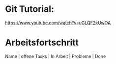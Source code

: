 # Git Tutorial: 

https://www.youtube.com/watch?v=uGLQF2kUwOA

# Arbeitsfortschritt
Name | offene Tasks | In Arbeit | Probleme | Done

